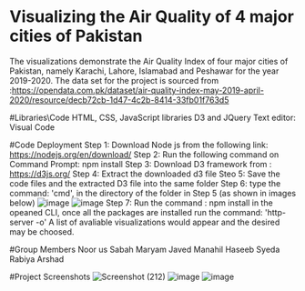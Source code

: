 # Visualizing the Air Quality of 4 major cities of Pakistan

The visualizations demonstrate the Air Quality Index of four major cities of Pakistan, namely Karachi, Lahore, Islamabad and Peshawar for the year 2019-2020. The data set for the project is sourced from :https://opendata.com.pk/dataset/air-quality-index-may-2019-april-2020/resource/decb72cb-1d47-4c2b-8414-33fb01f763d5

#Libraries\Code
HTML, CSS, JavaScript libraries D3 and JQuery
Text editor: Visual Code

#Code Deployment
Step 1: Download Node js from the following link: https://nodejs.org/en/download/
Step 2: Run the following command on Command Prompt: npm install
Step 3: Download D3 framework from : https://d3js.org/
Step 4: Extract the downloaded d3 file
Steo 5: Save the code files and the extracted D3 file into the same folder 
Step 6: type the command: 'cmd', in the directory of the folder in Step 5 (as shown in images below)
![image](https://user-images.githubusercontent.com/85564228/121782626-eb334880-cbc3-11eb-98b6-c197de3aba94.png)
![image](https://user-images.githubusercontent.com/85564228/121782647-11f17f00-cbc4-11eb-95ee-1d6a5702dd22.png)
Step 7: Run the command : npm install in the opeaned CLI, once all the packages are installed run the command: 'http-server -o'
A list of avaliable visualizations would appear and the desired may be choosed.

#Group Members
Noor us Sabah
Maryam Javed
Manahil Haseeb
Syeda Rabiya Arshad

#Project Screenshots
![Screenshot (212)](https://user-images.githubusercontent.com/85564228/121782067-444dad00-cbc1-11eb-8e7e-65f426bbe3e8.png)
![image](https://user-images.githubusercontent.com/85564228/121782090-5e878b00-cbc1-11eb-9588-5e33767bdbaf.png)
![image](https://user-images.githubusercontent.com/85564228/121782104-6a734d00-cbc1-11eb-8989-0002071aa03b.png)

